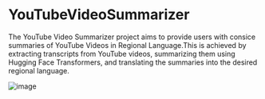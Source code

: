 # YouTubeVideoSummarizer

The YouTube Video Summarizer project aims to provide users with consice summaries of YouTube Videos in Regional Language.This is achieved by extracting transcripts from YouTube videos, summarizing them using Hugging Face Transformers, and translating the summaries into the desired regional language.

![image](https://github.com/user-attachments/assets/7c315565-8066-4bfa-a4da-df74ccfb41cc)
